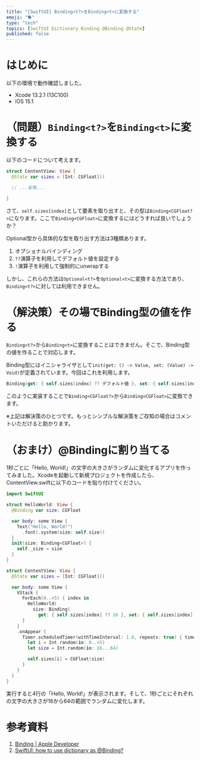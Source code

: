 ```yaml
---
title: "[SwiftUI] Binding<t?>をBinding<t>に変換する"
emoji: "🐕"
type: "tech"
topics: [SwiftUI Dictionary Binding @Binding @State]
published: false
---
```

# はじめに

以下の環境で動作確認しました。

- Xcode 13.2.1 (13C100)
- iOS 15.1

# （問題）`Binding<t?>`を`Binding<t>`に変換する

以下のコードについて考えます。

```swift
struct ContentView: View {
  @State var sizes = [Int: CGFloat]()

  // ...省略...

}
```

さて、`self.sizes[index]`として要素を取り出すと、その型は`Binding<CGFloat?>`になります。ここで`Binding<CGFloat>`に変換するにはどうすれば良いでしょうか？

Optional型から具体的な型を取り出す方法は3種類あります。

1. オプショナルバインディング
2. `??`演算子を利用してデフォルト値を設定する
3. `!`演算子を利用して強制的にunwrapする

しかし、これらの方法は`Optional<t?>`を`Optional<t>`に変換する方法であり、`Binding<t?>`に対しては利用できません。

# （解決策）その場でBinding型の値を作る

`Binding<t?>`から`Binding<t>`に変換することはできません。そこで、Binding型の値を作ることで対応します。

Binding型にはイニシャライザとして`init(get: () -> Value, set: (Value) -> Void)`が定義されています。今回はこれを利用します。

```swift
Binding(get: { self.sizes[index] ?? デフォルト値 }, set: { self.sizes[index] = $0 })
```

このように実装することで`Binding<CGFloat?>`から`Binding<CGFloat>`に変換できます。

※上記は解決策のひとつです。もっとシンプルな解決策をご存知の場合はコメントいただけると助かります。

# （おまけ）@Bindingに割り当てる

1秒ごとに「Hello, World!」の文字の大きさがランダムに変化するアプリを作ってみました。Xcodeを起動して新規プロジェクトを作成したら、ContentView.swiftに以下のコードを貼り付けてください。

```swift
import SwiftUI

struct HelloWorld: View {
  @Binding var size: CGFloat

  var body: some View {
    Text("Hello, World!")
      .font(.system(size: self.size))
  }
  init(size: Binding<CGFloat>) {
    self._size = size
  }
}

struct ContentView: View {
  @State var sizes = [Int: CGFloat]()

  var body: some View {
    VStack {
      ForEach(0..<5) { index in
        HelloWorld(
          size: Binding(
            get: { self.sizes[index] ?? 16 }, set: { self.sizes[index] = $0 }))
      }
    }
    .onAppear {
      Timer.scheduledTimer(withTimeInterval: 1.0, repeats: true) { timer in
        let i = Int.random(in: 0..<5)
        let size = Int.random(in: 16...64)

        self.sizes[i] = CGFloat(size)
      }
    }
  }
}
```

実行すると4行の「Hello, World!」が表示されます。そして、1秒ごとにそれぞれの文字の大きさが16から64の範囲でランダムに変化します。

# 参考資料

1. [Binding | Apple Developer](https://developer.apple.com/documentation/swiftui/binding)
2. [SwiftUI: how to use dictionary as @Binding?](https://forums.swift.org/t/swiftui-how-to-use-dictionary-as-binding/34967)
